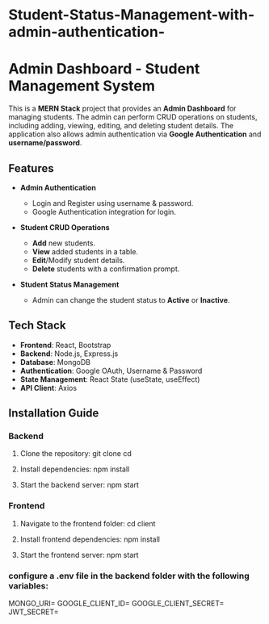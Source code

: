 # Student-Status-Management-with-admin-authentication-

# Admin Dashboard - Student Management System

This is a **MERN Stack** project that provides an **Admin Dashboard** for managing students. The admin can perform CRUD operations on students, including adding, viewing, editing, and deleting student details. The application also allows admin authentication via **Google Authentication** and **username/password**.

## Features

- **Admin Authentication**
  - Login and Register using username & password.
  - Google Authentication integration for login.

- **Student CRUD Operations**
  - **Add** new students.
  - **View** added students in a table.
  - **Edit**/Modify student details.
  - **Delete** students with a confirmation prompt.
  
- **Student Status Management**
  - Admin can change the student status to **Active** or **Inactive**.

## Tech Stack

- **Frontend**: React, Bootstrap
- **Backend**: Node.js, Express.js
- **Database**: MongoDB
- **Authentication**: Google OAuth, Username & Password
- **State Management**: React State (useState, useEffect)
- **API Client**: Axios

## Installation Guide

### Backend

1. Clone the repository:
   git clone <repo-url>
   cd <repo-name>

2. Install dependencies:
npm install

3. Start the backend server:
npm start

### Frontend
1. Navigate to the frontend folder:
cd client

2. Install frontend dependencies:
npm install

3. Start the frontend server:
npm start

### configure a .env file in the backend folder with the following variables:
MONGO_URI=<your-mongodb-uri>
GOOGLE_CLIENT_ID=<your-google-client-id>
GOOGLE_CLIENT_SECRET=<your-google-client-secret>
JWT_SECRET=<your-session-secret>
